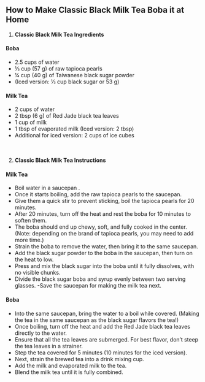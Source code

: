 ## How to Make Classic Black Milk Tea Boba it at Home ##
 1. <b> Classic Black Milk Tea Ingredients </b> 
#### Boba ####
 - 2.5 cups of water
- ⅓ cup (57 g) of raw tapioca pearls
- ¼ cup (40 g) of Taiwanese black sugar powder
- (Iced version: ⅓ cup black sugar or 53 g)
#### Milk Tea ####
- 2 cups of water
- 2 tbsp (6 g) of Red Jade black tea leaves
- 1 cup of milk
- 1 tbsp of evaporated milk (Iced version: 2 tbsp)
- Additional for iced version: 2 cups of ice cubes <br> <br><br>
 2. <b> Classic Black Milk Tea Instructions </b> 
 #### Milk Tea ####
- Boil water in a saucepan .
- Once it starts boiling, add the raw tapioca pearls to the saucepan.
- Give them a quick stir to prevent sticking, boil the tapioca pearls for 20 minutes.
- After 20 minutes, turn off the heat and rest the boba for 10 minutes to soften them.
- The boba should end up chewy, soft, and fully cooked in the center.
(Note: depending on the brand of tapioca pearls, you may need to add more time.)
- Strain the boba to remove the water, then bring it to the same saucepan.
- Add the black sugar powder to the boba in the saucepan, then turn on the heat to low.
- Press and mix the black sugar into the boba until it fully dissolves, with no visible chunks.
- Divide the black sugar boba and syrup evenly between two serving glasses.
-Save the saucepan for making the milk tea next.
#### Boba ####
- Into the same saucepan, bring the water to a boil while covered.
(Making the tea in the same saucepan as the black sugar flavors the tea!)
- Once boiling, turn off the heat and add the Red Jade black tea leaves directly to the water.
- Ensure that all the tea leaves are submerged. For best flavor, don’t steep the tea leaves in a strainer.
- Step the tea covered for 5 minutes (10 minutes for the iced version).
- Next, strain the brewed tea into a drink mixing cup.
- Add the milk and evaporated milk to the tea.
- Blend the milk tea until it is fully combined.


